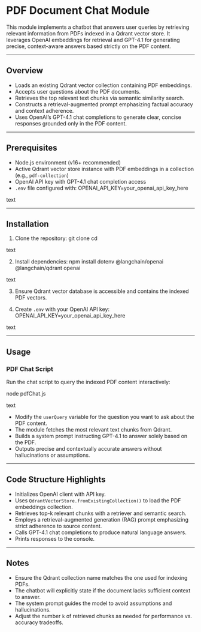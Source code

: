 # PDF Document Chat Module

This module implements a chatbot that answers user queries by retrieving relevant information from PDFs indexed in a Qdrant vector store. It leverages OpenAI embeddings for retrieval and GPT-4.1 for generating precise, context-aware answers based strictly on the PDF content.

---

## Overview

- Loads an existing Qdrant vector collection containing PDF embeddings.
- Accepts user questions about the PDF documents.
- Retrieves the top relevant text chunks via semantic similarity search.
- Constructs a retrieval-augmented prompt emphasizing factual accuracy and context adherence.
- Uses OpenAI’s GPT-4.1 chat completions to generate clear, concise responses grounded only in the PDF content.

---

## Prerequisites

- Node.js environment (v16+ recommended)
- Active Qdrant vector store instance with PDF embeddings in a collection (e.g., `pdf-collection`)
- OpenAI API key with GPT-4.1 chat completion access
- `.env` file configured with:
OPENAI_API_KEY=your_openai_api_key_here

text

---

## Installation

1. Clone the repository:
git clone <repository-url>
cd <repository-folder>

text

2. Install dependencies:
npm install dotenv @langchain/openai @langchain/qdrant openai

text

3. Ensure Qdrant vector database is accessible and contains the indexed PDF vectors.

4. Create `.env` with your OpenAI API key:
OPENAI_API_KEY=your_openai_api_key_here

text

---

## Usage

### PDF Chat Script

Run the chat script to query the indexed PDF content interactively:

node pdfChat.js

text

- Modify the `userQuery` variable for the question you want to ask about the PDF content.
- The module fetches the most relevant text chunks from Qdrant.
- Builds a system prompt instructing GPT-4.1 to answer solely based on the PDF.
- Outputs precise and contextually accurate answers without hallucinations or assumptions.

---

## Code Structure Highlights

- Initializes OpenAI client with API key.
- Uses `QdrantVectorStore.fromExistingCollection()` to load the PDF embeddings collection.
- Retrieves top-k relevant chunks with a retriever and semantic search.
- Employs a retrieval-augmented generation (RAG) prompt emphasizing strict adherence to source content.
- Calls GPT-4.1 chat completions to produce natural language answers.
- Prints responses to the console.

---

## Notes

- Ensure the Qdrant collection name matches the one used for indexing PDFs.
- The chatbot will explicitly state if the document lacks sufficient context to answer.
- The system prompt guides the model to avoid assumptions and hallucinations.
- Adjust the number `k` of retrieved chunks as needed for performance vs. accuracy tradeoffs.

